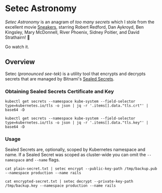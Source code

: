 # Setec Astronomy

_Setec Astronomy_ is an anagram of _too many secrets_ which I stole from the excellent movie [Sneakers](https://www.rottentomatoes.com/m/sneakers), starring Robert Redford, Dan Aykroyd, Ben Kingsley, Mary McDonnell, River Phoenix, Sidney Poitier, and David Strathairn! 🤩

Go watch it.

## Overview

Setec (_pronounced see-tek_) is a utility tool that encrypts and decrypts secrets that are managed by Bitnami's [Sealed Secrets](https://github.com/bitnami-labs/sealed-secrets).

### Obtaining Sealed Secrets Certificate and Key

```
kubectl get secrets --namespace kube-system --field-selector type=kubernetes.io/tls -o json | jq -r '.items[].data."tls.crt"' | base64 -D
```

```
kubectl get secrets --namespace kube-system --field-selector type=kubernetes.io/tls -o json | jq -r '.items[].data."tls.key"' | base64 -D
```

### Usage

Sealed Secrets are, optionally, scoped by Kubernetes namespace and name. If a Sealed Secret was scoped as cluster-wide you can omit the `--namespace` and `--name` flags.


```
cat plain-secret.txt | setec encrypt --public-key-path /tmp/backup.pub --namespace production --name rails
```

```
cat encrypted-secret.txt | setec decrypt --private-key-path /tmp/backup.key --namespace production --name rails
```
